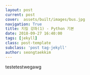 ```yaml
---
layout: post
current: post
cover:  assets/built/images/bus.jpg
navigation: True
title: 지킬 강좌(1) - Python 기본
date: 2018-09-27 16:40:00
tags: [jekyll]
class: post-template
subclass: 'post tag-jekyll'
author: seongtaekkim
---
```


testetestwegawg